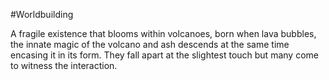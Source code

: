 #Worldbuilding 

A fragile existence that blooms within volcanoes, born when lava bubbles, the innate magic of the volcano and ash descends at the same time encasing it in its form. They fall apart at the slightest touch but many come to witness the interaction.